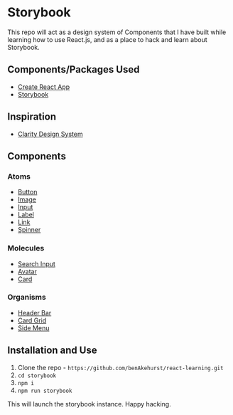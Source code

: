 # Storybook

This repo will act as a design system of Components that I have built while learning how to use React.js, and as a place to hack and learn about Storybook.

## Components/Packages Used

- [Create React App](https://github.com/facebook/create-react-app)
- [Storybook](https://storybook.js.org/docs/guides/guide-react/)

## Inspiration

- [Clarity Design System](https://clarity.design/storybook/core/?path=/docs/welcome-clarity--core)

## Components

### Atoms

- [Button](https://github.com/benAkehurst/react-learning/tree/master/storybook/src/Components/Atoms/Button)
- [Image](https://github.com/benAkehurst/react-learning/tree/master/storybook/src/Components/Atoms/Image)
- [Input](https://github.com/benAkehurst/react-learning/tree/master/storybook/src/Components/Atoms/Input)
- [Label](https://github.com/benAkehurst/react-learning/tree/master/storybook/src/Components/Atoms/Label)
- [Link](https://github.com/benAkehurst/react-learning/tree/master/storybook/src/Components/Atoms/Link)
- [Spinner](https://github.com/benAkehurst/react-learning/tree/master/storybook/src/Components/Atoms/Spinner)

### Molecules

- [Search Input](https://github.com/benAkehurst/react-learning/tree/master/storybook/src/Components/Molecules/SearchInput)
- [Avatar](https://github.com/benAkehurst/react-learning/tree/master/storybook/src/Components/Molecules/Avatar)
- [Card](https://github.com/benAkehurst/react-learning/tree/master/storybook/src/Components/Molecules/Card)

### Organisms

- [Header Bar](https://github.com/benAkehurst/react-learning/tree/master/storybook/src/Components/Organisms/Header)
- [Card Grid](https://github.com/benAkehurst/react-learning/tree/master/storybook/src/Components/Organisms/CardGrid)
- [Side Menu](https://github.com/benAkehurst/react-learning/tree/master/storybook/src/Components/Organisms/SideMenu)

## Installation and Use

1. Clone the repo - `https://github.com/benAkehurst/react-learning.git`
2. `cd storybook`
3. `npm i`
4. `npm run storybook`

This will launch the storybook instance. Happy hacking.
